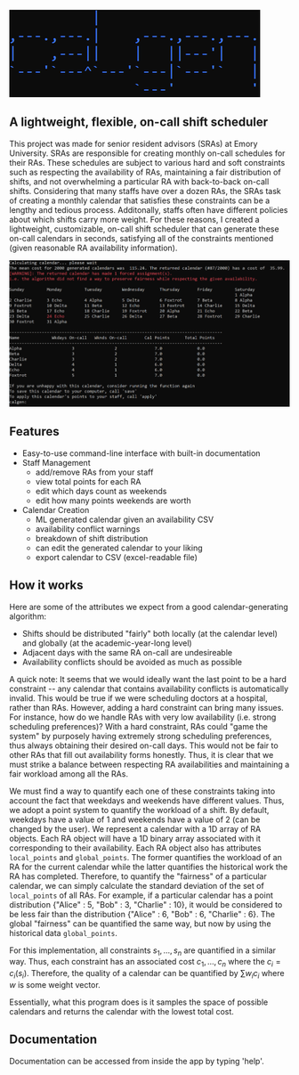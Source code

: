 ![<h1>A lightweight, flexible, on-call shift scheduler</h1>](https://github.com/SergioEJr/calgen/blob/master/calgen_title.PNG?raw=true)
## A lightweight, flexible, on-call shift scheduler
This project was made for senior resident advisors (SRAs) at Emory University. 
SRAs are responsible for creating monthly on-call schedules for their RAs. These schedules
are subject to various hard and soft constraints such as respecting the availability of RAs, maintaining
a fair distribution of shifts, and not overwhelming a particular RA with back-to-back on-call shifts.
Considering that many staffs have over a dozen RAs, the SRAs task of creating a monthly calendar that satisfies these
constraints can be a lengthy and tedious process. Additonally, staffs often have different policies about which shifts carry
more weight. For these reasons, I created a lightweight, customizable, on-call shift scheduler that can generate these on-call
calendars in seconds, satisfying all of the constraints mentioned (given reasonable RA availability information).

![<h2>Features</h2>](https://github.com/SergioEJr/calgen/blob/master/calgen_example.PNG?raw=true)

## Features
- Easy-to-use command-line interface with built-in documentation
- Staff Management
  - add/remove RAs from your staff
  - view total points for each RA
  - edit which days count as weekends
  - edit how many points weekends are worth
- Calendar Creation
  - ML generated calendar given an availability CSV
  - availability conflict warnings
  - breakdown of shift distribution
  - can edit the generated calendar to your liking
  - export calendar to CSV (excel-readable file)

## How it works
Here are some of the attributes we expect from a good calendar-generating algorithm:
- Shifts should be distributed "fairly" both locally (at the calendar level) and globally (at the academic-year-long level)
- Adjacent days with the same RA on-call are undesireable
- Availability conflicts should be avoided as much as possible

A quick note: It seems that we would ideally want the last point to be a hard constraint -- any calendar that contains availability conflicts is automatically invalid. This would be true if we were scheduling doctors at a hospital, rather than RAs. However, adding a hard constraint can bring many issues. For instance, how do we handle RAs with very low availability (i.e. strong scheduling preferences)? With a hard constraint, RAs could "game the system" by purposely having extremely strong scheduling preferences, thus always obtaining their desired on-call days. This would not be fair to other RAs that fill out availability forms honestly. Thus, it is clear that we must strike a balance between respecting RA availabilities and maintaining a fair workload among all the RAs.

We must find a way to quantify each one of these constraints taking into account the fact that weekdays and weekends have different values. Thus, we adopt a point system to quantify the workload of a shift. By default, weekdays have a value of 1 and weekends have a value of 2 (can be changed by the user). We represent a calendar with a 1D array of RA objects. Each RA object will have a 1D binary array associated with it corresponding to their availability. Each RA object also has attributes `local_points` and `global_points`. The former quantifies the workload of an RA for the current calendar while the latter quantifies the historical work the RA has completed. Therefore, to quantify the "fairness" of a particular calendar, we can simply calculate the standard deviation of the set of ``local_points`` of all RAs. For example, if a particular calendar has a point distribution {"Alice" : 5, "Bob" : 3, "Charlie" : 10}, it would be considered to be less fair than the distribution {"Alice" : 6, "Bob" : 6, "Charlie" : 6}. The global "fairness" can be quantified the same way, but now by using the historical data ``global_points``.

For this implementation, all constraints $s_1,\dots, s_n$ are quantified in a similar way. Thus, each constraint has an associated cost ${c_1, \dots, c_n}$ where the $c_i = c_i(s_i)$. Therefore, the quality of a calendar can be quantified by $\sum w_i c_i$ where $w$ is some weight vector.

Essentially, what this program does is it samples the space of possible calendars and returns the calendar with the lowest total cost.

## Documentation
Documentation can be accessed from inside the app by typing 'help'.
